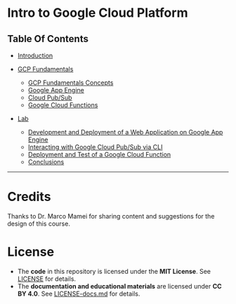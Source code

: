 # Intro to Google Cloud Platform
 
<!-- TODO: Aggiorna TOC con nuove sezioni -->
## Table Of Contents
- [Introduction](sections/intro.md) <!-- TODO: valuta se eliminare -->
- [GCP Fundamentals](sections/gcp_fundamentals.md)
    - [GCP Fundamentals Concepts](sections/gcp_fundamentals.md#gcp-fundamental-concepts)
    - [Google App Engine](sections/gcp_fundamentals.md#google-app-engine-gae)
    - [Cloud Pub/Sub](sections/gcp_fundamentals.md#cloud-pubsub)
    - [Google Cloud Functions](sections/gcp_fundamentals.md#google-cloud-functions)

- [Lab](sections/gcp_fundamentals.md)
    - [Development and Deployment of a Web Application on Google App Engine](sections/lab.md#development-and-deployment-of-a-web-application-with-flask-on-google-app-engine)
    - [Interacting with Google Cloud Pub/Sub via CLI ](sections/lab.md#interacting-with-google-cloud-pubsub-via-cli)
    - [Deployment and Test of a Google Cloud Function](sections/lab.md#deployment-and-test-of-a-google-cloud-function-http-trigger)
    - [Conclusions](sections/lab.md#conclusions)

---

 # Credits
Thanks to Dr. Marco Mamei for sharing content and suggestions for the design of this course.

# License  
- The **code** in this repository is licensed under the **MIT License**. See [LICENSE](LICENSE) for details.  
- The **documentation and educational materials** are licensed under **CC BY 4.0**. See [LICENSE-docs.md](LICENSE-docs.md) for details.  